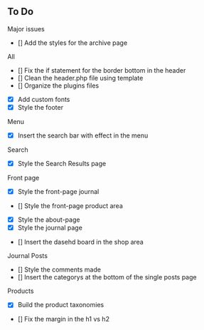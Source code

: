 ## To Do

Major issues
- [] Add the styles for the archive page

All
- [] Fix the if statement for the border bottom in the header
- [] Clean the header.php file using template
- [] Organize the plugins files
- [x] Add custom fonts
- [x] Style the footer

Menu
- [x] Insert the search bar with effect in the menu

Search
- [x] Style the Search Results page

Front page
- [x] Style the front-page journal
- [] Style the front-page product area
- [x] Style the about-page
- [x] Style the journal page
- [] Insert the dasehd board in the shop area

Journal Posts
- [] Style the comments made
- [] Insert the categorys at the bottom of the single posts page

Products
- [x] Build the product taxonomies
- [] Fix the margin in the h1 vs h2
